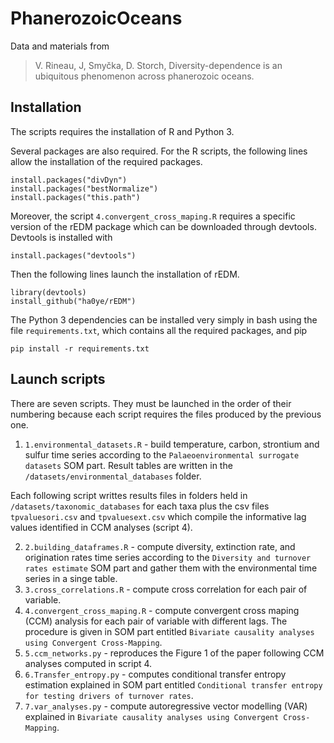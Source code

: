 # PhanerozoicOceans
Data and materials from 

> V. Rineau, J, Smyčka, D. Storch, Diversity-dependence is an ubiquitous phenomenon across phanerozoic oceans.

## Installation


The scripts requires the installation of R and Python 3.

Several packages are also required. For the R scripts, the following lines allow the installation of the required packages.
	
```
install.packages("divDyn")
install.packages("bestNormalize")
install.packages("this.path")
```

Moreover, the script `4.convergent_cross_maping.R` requires a specific version of the rEDM package which can be downloaded through devtools. Devtools is installed with

```
install.packages("devtools")
```

Then the following lines launch the installation of rEDM.

```
library(devtools)
install_github("ha0ye/rEDM")
```

The Python 3 dependencies can be installed very simply in bash using the file `requirements.txt`, which contains all the required packages, and pip

```
pip install -r requirements.txt
```

## Launch scripts

There are seven scripts. They must be launched in the order of their numbering because each script requires the files produced by the previous one.

1. `1.environmental_datasets.R` - build temperature, carbon, strontium and sulfur time series according to the `Palaeoenvironmental surrogate datasets` SOM part. Result tables are written in the `/datasets/environmental_databases` folder.

Each following script writtes results files in folders held in `/datasets/taxonomic_databases` for each taxa plus the csv files `tpvaluesori.csv` and `tpvaluesext.csv` which compile the informative lag values identified in CCM analyses (script 4).

2. `2.building_dataframes.R` - compute diversity, extinction rate, and origination rates time series according to the `Diversity and turnover rates estimate` SOM part and gather them with the environmental time series in a singe table.
3. `3.cross_correlations.R` - compute cross correlation for each pair of variable.
4. `4.convergent_cross_maping.R` - compute convergent cross maping (CCM) analysis for each pair of variable with different lags. The procedure is given in SOM part entitled `Bivariate causality analyses using Convergent Cross-Mapping`.
5. `5.ccm_networks.py` - reproduces the Figure 1 of the paper following CCM analyses computed in script 4. 
6. `6.Transfer_entropy.py` - computes conditional transfer entropy estimation explained in SOM part entitled `Conditional transfer entropy for testing drivers of turnover rates`.
7. `7.var_analyses.py` - compute autoregressive vector modelling (VAR) explained in `Bivariate causality analyses using Convergent Cross-Mapping`.

